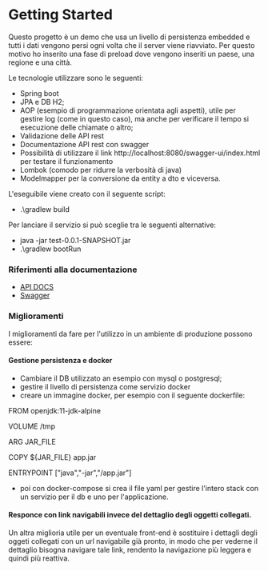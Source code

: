 # Getting Started
Questo progetto è un demo che usa un livello di persistenza embedded
e tutti i dati vengono persi ogni volta che il server viene riavviato.
Per questo motivo ho inserito una fase di preload dove vengono inseriti un paese, una regione e una città.

Le tecnologie utilizzare sono le seguenti:
* Spring boot
* JPA e DB H2;
* AOP (esempio di programmazione orientata agli aspetti), utile per gestire log (come in questo caso), ma anche per verificare il tempo si esecuzione delle chiamate o altro;
* Validazione delle API rest
* Documentazione API rest con swagger
* Possibilità di utilizzare il link http://localhost:8080/swagger-ui/index.html per testare il funzionamento
* Lombok (comodo per ridurre la verbosità di java)
* Modelmapper per la conversione da entity a dto e viceversa.


L'eseguibile viene creato con il seguente script:
* .\gradlew build

Per lanciare il servizio si può sceglie tra le seguenti alternative:
* java -jar test-0.0.1-SNAPSHOT.jar
* .\gradlew bootRun

### Riferimenti alla documentazione

* [API DOCS](http://localhost:8080/v3/api-docs/)
* [Swagger](http://localhost:8080/swagger-ui/index.html)

### Miglioramenti
I miglioramenti da fare per l'utilizzo in un ambiente di produzione possono essere:

#### Gestione persistenza e docker
* Cambiare il DB utilizzato an esempio con mysql o postgresql;
* gestire il livello di persistenza come servizio docker
* creare un immagine docker, per esempio con il seguente dockerfile:

FROM openjdk:11-jdk-alpine

VOLUME /tmp

ARG JAR_FILE

COPY ${JAR_FILE} app.jar

ENTRYPOINT ["java","-jar","/app.jar"]

* poi con docker-compose si crea il file yaml per gestire l'intero stack con un servizio per il db e uno per l'applicazione.

#### Responce con link navigabili invece del dettaglio degli oggetti collegati.
Un altra miglioria utile per un eventuale front-end è sostituire i dettagli degli oggeti collegati con un url navigabile già pronto,
in modo che per vederne il dettaglio bisogna navigare tale link,
rendento la navigazione più leggera e quindi più reattiva.

